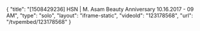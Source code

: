 {
    "title": "[1508429236] HSN | M. Asam Beauty Anniversary 10.16.2017 - 09 AM",
    "type": "solo",
    "layout": "iframe-static",
    "videoId": "123178568",
    "url": "\/tvpembed\/123178568"
}